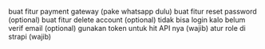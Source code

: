 buat fitur payment gateway (pake whatsapp dulu)
buat fitur reset password (optional)
buat fitur delete account (optional)
tidak bisa login kalo belum verif email (optional)
gunakan token untuk hit API nya (wajib)
atur role di strapi (wajib)
